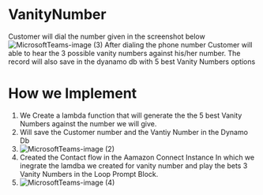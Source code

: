 # VanityNumber
Customer will dial the number given in the screenshot below
![MicrosoftTeams-image (3)](https://user-images.githubusercontent.com/1267014/116874924-87684800-ac33-11eb-9837-4e89865743eb.png)
 After dialing the phone number Customer will able to hear the 3 possible vanity numbers against his/her number.
 The record will also save in the dyanamo db with 5 best Vanity Numbers options
 
 
 # How we Implement
 1. We Create a lambda function that will generate the the 5 best Vanity Numbers against the number we will give.
 2. Will save the Customer number and the Vantiy Number in the Dynamo Db
 3. ![MicrosoftTeams-image (2)](https://user-images.githubusercontent.com/1267014/116875190-f2b21a00-ac33-11eb-8c5e-c11f148809e8.png)
 4. Created the Contact flow in the Aamazon Connect Instance In which we inegrate the lamdba we created for vanity number and play the bets 3 Vanity Numbers in the Loop Prompt Block.
 5. ![MicrosoftTeams-image (4)](https://user-images.githubusercontent.com/1267014/116875321-22f9b880-ac34-11eb-97c2-2bdc31acd4d0.png)
